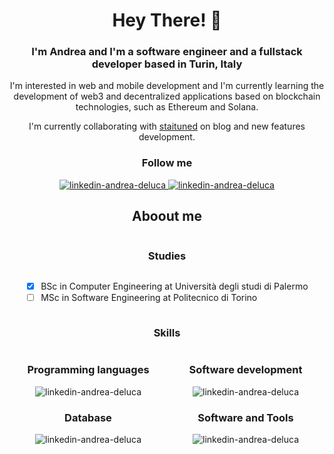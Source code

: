 <h1 align="center">Hey There! 👋</h1>
<h3 align="center">I'm Andrea and I'm a software engineer and a fullstack developer based in Turin, Italy</h3>

<p align="center"> I'm interested in web and mobile development and I'm currently learning the development of web3 and decentralized applications based on blockchain technologies, such as Ethereum and Solana.</p>

<p align="center">I'm currently collaborating with <a href="https://staituned.com">staituned</a> on blog and new features development.</p>

<div align="center">
  <h3 align="center">Follow me</h3>
  <a href="http://linkedin.com"> 
    <img src="https://skillicons.dev/icons?i=linkedin" alt="linkedin-andrea-deluca" />
   </a>
   <a href="http://linkedin.com"> 
    <img src="https://skillicons.dev/icons?i=twitter" alt="linkedin-andrea-deluca" />
   </a>
</div>

<div style="display: flex; flex-direction: column; align-items: center">


## Aboout me

### Studies

- [x] BSc in Computer Engineering at Università degli studi di Palermo
- [ ] MSc in Software Engineering at Politecnico di Torino

### Skills

<div style="display: flex; flex-wrap: wrap; justify-content: space-between;">
    <div style="width: 50%;text-align: center">
        <h3>Programming languages</h3>
        <img src="https://skillicons.dev/icons?i=c,java,js,ts,rust,solidity&perline=6" alt="linkedin-andrea-deluca" />
    </div>
    <div style="width: 50%; text-align: center">
        <h3>Software development</h3>
        <img src="https://skillicons.dev/icons?i=react,nextjs,svelte,solidjs,bootstrap,tailwind,nodejs,express,tauri,firebase,heroku,vercel&perline=6" alt="linkedin-andrea-deluca" />
    </div>
    <div style="width: 50%; text-align: center">
        <h3>Database</h3>
        <img src="https://skillicons.dev/icons?i=sqlite,mongodb&perline=6" alt="linkedin-andrea-deluca" />
    </div>
    <div style="width: 50%; text-align: center">
        <h3>Software and Tools</h3>
        <img src="https://skillicons.dev/icons?i=docker,git,postman&perline=6" alt="linkedin-andrea-deluca" />
    </div>
</div>
</div>

